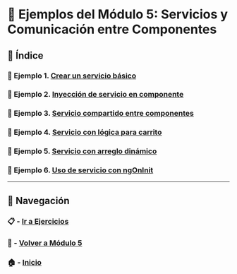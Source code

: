 # 🧪 Ejemplos del Módulo 5: Servicios y Comunicación entre Componentes

## 📌 Índice

### 🧪 Ejemplo 1. [Crear un servicio básico](./Enunciados/Ejemplo_1.md)
### 🧪 Ejemplo 2. [Inyección de servicio en componente](./Enunciados/Ejemplo_2.md)
### 🧪 Ejemplo 3. [Servicio compartido entre componentes](./Enunciados/Ejemplo_3.md)
### 🧪 Ejemplo 4. [Servicio con lógica para carrito](./Enunciados/Ejemplo_4.md)
### 🧪 Ejemplo 5. [Servicio con arreglo dinámico](./Enunciados/Ejemplo_5.md)
### 🧪 Ejemplo 6. [Uso de servicio con ngOnInit](./Enunciados/Ejemplo_6.md)

---

## 🔁 Navegación

### 📋 - [Ir a Ejercicios](../Ejercicios/README.md)

### 📘 - [Volver a Módulo 5](../Modulo_5.md)

### 🏠 - [Inicio](../../../README.md)

